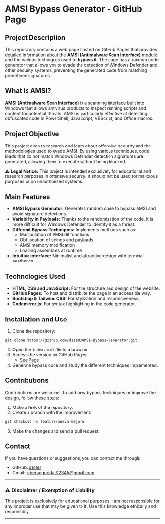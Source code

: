 # AMSI Bypass Generator - GitHub Page

## Project Description

This repository contains a web page hosted on GitHub Pages that provides detailed information about the **AMSI (Antimalware Scan Interface)** module and the various techniques used to **bypass it**. The page has a random code generator that allows you to evade the detection of Windows Defender and other security systems, preventing the generated code from matching predefined signatures.

## What is AMSI?

**AMSI (Antimalware Scan Interface)** is a scanning interface built into Windows that allows antivirus products to inspect running scripts and content for potential threats. AMSI is particularly effective at detecting obfuscated code in PowerShell, JavaScript, VBScript, and Office macros.

## Project Objective

This project aims to research and learn about offensive security and the methodologies used to evade AMSI. By using various techniques, code loads that do not match Windows Defender detection signatures are generated, allowing them to execute without being blocked.

⚠ **Legal Notice:** This project is intended exclusively for educational and research purposes in offensive security. It should not be used for malicious purposes or on unauthorized systems.

## Main Features

- **AMSI Bypass Generator:** Generates random code to bypass AMSI and avoid signature detections.
- **Variability in Payloads:** Thanks to the randomization of the code, it is more difficult for Windows Defender to identify it as a threat.
- **Different Bypass Techniques:** Implements methods such as:
    - Manipulation of AMSI.dll functions
    - Obfuscation of strings and payloads
    - AMSI memory modification
    - Loading assemblies at runtime
- **Intuitive interface:** Minimalist and attractive design with terminal aesthetics.

## Technologies Used

- **HTML, CSS and JavaScript:** For the structure and design of the website.
- **GitHub Pages:** To host and distribute the page in an accessible way.
- **Bootstrap & Tailwind CSS:** For stylization and responsiveness.
- **Codemirror.js:** For syntax highlighting in the code generator.

## Installation and Use

1. Clone the repository:
    
```bash
git clone https://github.com/d1se0/AMSI-Bypass-Generator.git
```
    
2. Open the `index.html` file in a browser.
3. Access the version on GitHub Pages:
    - [See Page](https://d1se0.github.io/AMSI-Bypass-Generator/index.html)
4. Generate bypass code and study the different techniques implemented.

## Contributions

Contributions are welcome. To add new bypass techniques or improve the design, follow these steps:

1. Make a **fork** of the repository.
2. Create a branch with the improvement:
    
```bash
git checkout -b feature/nueva-mejora
```
    
3. Make the changes and send a pull request.

## Contact

If you have questions or suggestions, you can contact me through:

- GitHub: [d1se0](https://github.com/D1se0)
- Gmail: [ciberseguridad12345@gmail.com](mailto:ciberseguridad12345@gmail.com)

---

### ⚠ Disclaimer / Exemption of Liability

This project is exclusively for educational purposes. I am not responsible for any improper use that may be given to it. Use this knowledge ethically and responsibly.

---
